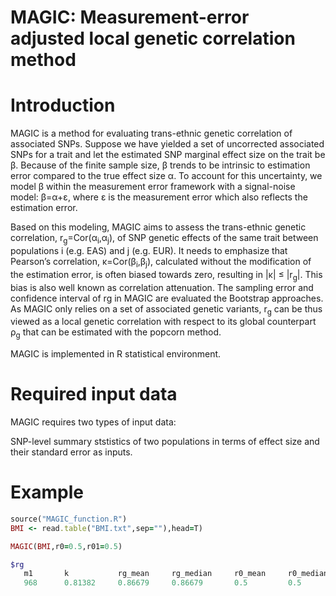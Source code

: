 # MAGIC: Measurement-error adjusted local genetic correlation method
# Introduction
MAGIC is a method for evaluating trans-ethnic genetic correlation of associated SNPs. Suppose we have yielded a set of uncorrected associated SNPs for a trait and let the estimated SNP marginal effect size on the trait be &beta;. Because of the finite sample size, &beta; trends to be intrinsic to estimation error compared to the true effect size α. To account for this uncertainty, we model &beta; within the measurement error framework with a signal-noise model: &beta;=&alpha;+ε, where ε is the measurement error which also reflects the estimation error.

Based on this modeling, MAGIC aims to assess the trans-ethnic genetic correlation, r<sub>g</sub>=Cor(&alpha;<sub>i</sub>,&alpha;<sub>j</sub>), of SNP genetic effects of the same trait between populations i (e.g. EAS) and j (e.g. EUR). It needs to emphasize that Pearson’s correlation, κ=Cor(&beta;<sub>i</sub>,&beta;<sub>j</sub>), calculated without the modification of the estimation error, is often biased towards zero, resulting in |κ| ≤ |r<sub>g</sub>|. This bias is also well known as correlation attenuation. The sampling error and confidence interval of rg in MAGIC are evaluated the Bootstrap approaches. As MAGIC only relies on a set of associated genetic variants, r<sub>g</sub> can be thus viewed as a local genetic correlation with respect to its global counterpart ρ<sub>g</sub> that can be estimated with the popcorn method.

MAGIC is implemented in R statistical environment.
# Required input data
MAGIC requires two types of input data:

SNP-level summary ststistics of two populations in terms of effect size and their standard error as inputs.




# Example
```ruby
source("MAGIC_function.R")
BMI <- read.table("BMI.txt",sep=""),head=T)

MAGIC(BMI,r0=0.5,r01=0.5)

$rg
   m1       k           rg_mean     rg_median     r0_mean     r0_median     BCa1       BCa2        PB1         PB2         se_k        se_rg_mean     se_rg_median
   968      0.81382     0.86679     0.86679       0.5         0.5           0.8203     0.86245     0.84141     0.89332     0.01264     0.0132         0.0132



```

